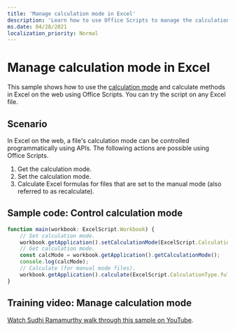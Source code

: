 ```yaml
---
title: 'Manage calculation mode in Excel'
description: 'Learn how to use Office Scripts to manage the calculation mode in Excel on the web.'
ms.date: 04/28/2021
localization_priority: Normal
---
```


# Manage calculation mode in Excel

This sample shows how to use the [calculation mode](/javascript/api/office-scripts/excelscript/excelscript.calculationmode) and calculate methods in Excel on the web using Office Scripts. You can try the script on any Excel file.

## Scenario

In Excel on the web, a file's calculation mode can be controlled programmatically using APIs. The following actions are possible using Office Scripts.

1. Get the calculation mode.
1. Set the calculation mode.
1. Calculate Excel formulas for files that are set to the manual mode (also referred to as recalculate).

## Sample code: Control calculation mode

```TypeScript
function main(workbook: ExcelScript.Workbook) {
    // Set calculation mode.
    workbook.getApplication().setCalculationMode(ExcelScript.CalculationMode.manual);
    // Get calculation mode.
    const calcMode = workbook.getApplication().getCalculationMode();    
    console.log(calcMode);
    // Calculate (for manual mode files).
    workbook.getApplication().calculate(ExcelScript.CalculationType.full);
}
```

## Training video: Manage calculation mode

[Watch Sudhi Ramamurthy walk through this sample on YouTube](https://youtu.be/iw6O8QH01CI).

